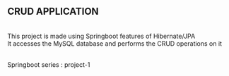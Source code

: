## CRUD APPLICATION ## 
<br/>
This project is made using Springboot features of Hibernate/JPA <br/>
It accesses the MySQL database and performs the CRUD operations on it <br/><br/>

Springboot series : project-1<br/>
